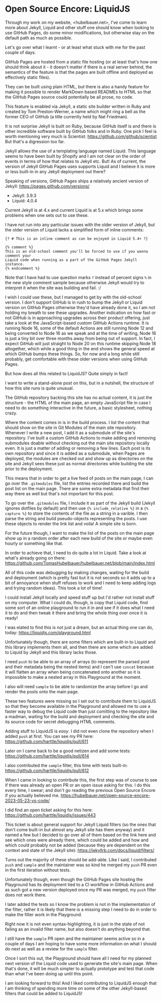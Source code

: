 # Open Source Encore: LiquidJS

Through my work on my website, <hubelbauer.net>, I've come to learn more about
Jekyll, Liquid and other stuff one should know when looking to use GitHub Pages,
do some minor modifications, but otherwise stay on the default path as much as
possible.

Let's go over what I learnt - or at least what stuck with me for the past couple
of days.

GitHub Pages are hosted from a static file hosting (or at least that's how one
should think about it - it doesn't matter if there is a real server behind, the
semantics of the feature is that the pages are built offline and deployed as
effectively static files).

They can be built using plain HTML, but there is also a handy feature for making
it possible to render MarkDown based READMEs to HTML so that the GitHub Pages
source could potentially be all prose, no code.

This feature is enabled via Jekyll, a static site builder written in Ruby and
created by Tom Preston-Werner, a name which might ring a bell as the former CEO
of GitHub (a title currently held by Nat Friedman).

It is not surprise Jekyll is built on Ruby, because GitHub itself is and there
is other incredible software built by GitHub folks and in Ruby.
One pick I feel is worth mentioning very much is Scientist:
https://github.com/github/scientist
But that's a digression too far.

Jekyll allows the use of a templating language named Liquid.
This language seems to have been built by Shopify and I am not clear on the
order of events in terms of how that relates to Jekyll etc.
But! As of current, the version of Jekyll GitHub Pages uses supports Liquid and
I believe it is more or less built-in in any Jekyll deployment out there?

Speaking of versions, GitHub Pages ships a relatively ancient version of Jekyll:
https://pages.github.com/versions/

- Jekyll: 3.9.3
- Liquid: 4.0.4

Current Jekyll is at 4.x and current Liquid is at 5.x which brings some problems
when one sets out to use these.

I have not run into any particular issues with the older version of Jekyll, but
the older version of Liquid lacks a simplified form of inline comments:

```liquid
{? # This is an inline comment as can be enjoyed in Liquid 5.4+ ?}

{% comment %}
This is an old-school comment you'll be forced to use if you wanna comment your
Liquid code when running as a part of the GitHub Pages Jekyll instance.
{% endcomment %}
```

Note that I have had to use question marks `?` instead of percent signs `%` in
the new style comment sample because otherwise Jekyll would try to interpret
it when the site was building and fail. :/

I wish I could use these, but I managed to get by with the old-school version.
I don't support GitHub is in rush to bump the Jekyll or Liquid version on
GitHub Pages otherwise they'd have already done it, so I am not holding my
breath to see these upgrades.
Another indication on how fast or not GitHub is in approaching upgrades across
their product offering, just take a look at the JavaScript-based custom GitHub
Actions runtime.
It is running Node 16, some of the default Actions are still running Node 12 and
being converted to Node 16 as we speak and at the time of writing, Node 16 is
just a tiny bit over three months away from being out of support.
In fact, I expect GitHub will just straight to Node 20 on this runtime skipping
Node 18 altogether, which while a good thing in the end shows the general speed
at which GitHub bumps these things.
So, for now and a long while still probably, get comfortable with these older
versions when using GitHub Pages.

But how does all this related to LiquidJS?
Quite simply in fact!

I want to write a stand-alone post on this, but in a nutshell, the structure of
how this site runs is quite unusual.

The GitHub repository backing this site has no actual content, it is just the
structure - the HTML of the main page, an empty JavaScript file in case I need
to do something interactive in the future, a basic stylesheet, nothing crazy.

Where the content comes in is in the build process.
I list the content that should show on the site in Git Modules of the main site
repository.
Whenever I write a new post, I add it as a submodule of the site's repository.
I've built a custom GitHub Actions to make adding and removing submodules doable
without checking out the main site repository locally even.
It is just a matter of adding or removing a few lines.
Each post is its own repository and since it is added as a submodule, when Pages
are deployed, the modules are checked out and show up as directories on the site
and Jekyll sees these just as normal directories while building the site prior
to the deployment.

This means that in order to get a live feed of posts on the main page, I can go
over the `.gitmodules` file, list the entries recorded there and build the post
list on the main page.
There are some extra metadata that find their way there as well but that's not
important for this post.

To go over the `.gitmodules` file, I include it as part of the Jekyll build
(Jekyll ignores dotfiles by default) and then use `{% include_relative %}` in a
`{% capture %}` to store the contents of the file as a string in a varible.
I then parse the string and build pseudo-objects representing the posts.
I use these objects to render the link list and voila!
A simple site is born.

For the future though, I want to make the list of the posts on the main page
show up in a random order after each new build of the site or maybe even hourly
or something like that.

In order to achieve that, I need to do quite a lot in Liquid.
Take a look at what's already going on there:
<https://github.com/TomasHubelbauer/hubelbauer.net/blob/main/index.html>

All of this code was debugging by making changes, waiting for the build and
deployment (which is pretty fast but it is not seconds so it adds up to a bit of
annoyance when stuff refuses to work and I need to keep adding logs and trying
random ideas).
This took a lot of time!

I could install Jekyll locally and speed stuff up but I'd rather not install
stuff on my computer.
What I could do, though, is copy that Liquid code, find some sort of an online
playground to run it in and see if it does what I need it to do and then tweak
it there and bring the whole thing over once it is ready!

I was elated to find this is not just a dream, but an actual thing one can do,
today:
<https://liquidjs.com/playground.html>

Unfortunately though, there are some filters which are built-in to Liquid and
this library implements them all, and then there are some which are added to
Liquid by Jekyll and this library lacks those.

I need `push` to be able to an array of arrays (to represent the parsed post and
their metadata being the nested items) and I can't use `concat` because it will
flatten an array when being concatenated onto another so it is impossible to
make a nested array in this Playground at the moment.

I also will need `sample` to be able to randomize the array before I go and
render the posts onto the main page.

These two features were missing so I set out to contribute them to LiquidJS so
that they become available in the Playground and allowed me to use a faster way
to debug the Liquid code than just comitting to the repository like a madman,
waiting for the build and deployment and checking the site and its source code
for secret debugging HTML comments.

Adding stuff to LiquidJS is _easy_.
I did not even clone the repository when I added `push` at first.
You can see my PR here:
<https://github.com/harttle/liquidjs/pull/611>

Later on I came back to be a good netizen and add some tests:
<https://github.com/harttle/liquidjs/pull/614>

I also contributed the `sample` filter, this time with tests built-in:
<https://github.com/harttle/liquidjs/pull/612>

When I came in looking to contribute this, the first step was of course to see
if there was already an open PR or an open issue asking for this.
I do this every time, I swear; and don't go reading the previous Open Source
Encore if you actually believed me.
<https://hubelbauer.net/open-source-encore-2023-05-23-vs-code/>

I did find an open ticket asking for this here:
<https://github.com/harttle/liquidjs/issues/443>

This ticket is about general support for Jekyll Liquid filters (so the ones that
don't come built-in but almost any Jekyll site has them anyway) and it named a
few but I decided to go over all of them based on the link here and see which
ones were already there, which could be added and how and which could probably
not be added (because they are dependent on the context and state of the Jekyll
site):
<https://jekyllrb.com/docs/liquid/filters/>

Turns out the majority of these should be add-able.
Like I said, I contributed `push` and `sample` and the maintainer was so kind he
merged my `push` PR even in the first iteration without tests.

Unfortunately though, even though the GitHub Pages site hosting the Playground
has its deployment tied to a CI workflow in GitHub Actions and as such got a new
version deployed once my PR was merged, my `push` filter does not work there.

I later added the tests so I know the problem is not in the implementation of
the filter, rather it is likely that there is a missing step I need to do in
order to make the filter work in the Playground.

Right now it is not even syntax-highlighting, it is just in the state of not
failing as an invalid filter name, but also doesn't do anything beyond that.

I still have the `sample` PR open and the maintainer seems active so in a couple
of days I am hoping to have some more information on what I should do next as
well as a review for the `sample` filter.

Once I sort this out, the Playground should have all I need for my planned next
version of the Liquid code used to generate the site's main page.
When that's done, it will be much simpler to actually prototype and test that
code than what I've been doing up until this point.

I am looking forward to this!
And I liked contributing to LiquidJS enough that I am thinking of spending more
time on some of the other Jekyll-based filters that could be added to LiquidJS!
